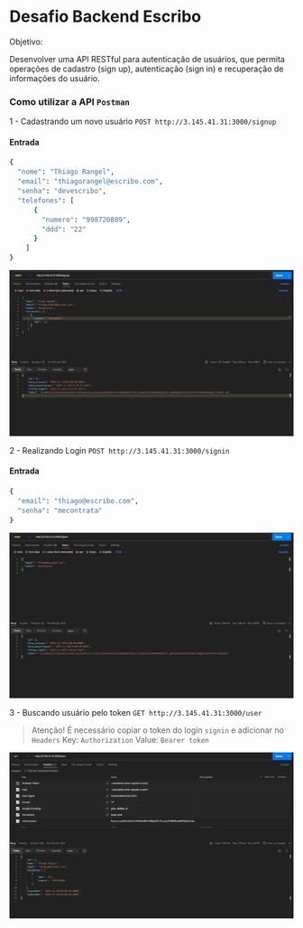 # Desafio Backend Escribo

Objetivo:

Desenvolver uma API RESTful para autenticação de usuários, que permita operações de cadastro (sign up),
autenticação (sign in) e recuperação de informações do usuário.

### Como utilizar a API `Postman`

1 - Cadastrando um novo usuário `POST http://3.145.41.31:3000/signup`

#### Entrada
```bash
{
  "nome": "Thiago Rangel",
  "email": "thiagorangel@escribo.com",
  "senha": "devescribo",
  "telefones": [
      {
        "numero": "998720889",
        "ddd": "22"
      }
    ]
}
```

![Texto Alternativo](./src/images/signup.png)

2 - Realizando Login `POST http://3.145.41.31:3000/signin`

#### Entrada
```bash
{
  "email": "thiago@escribo.com",
  "senha": "mecontrata"
}
```
![Texto Alternativo](./src/images/signin.png)

3 - Buscando usuário pelo token `GET http://3.145.41.31:3000/user`

> Atenção! É necessário copiar o token do login `signin` e adicionar no `Headers`
> Key: `Authorization` Value: `Bearer token`

![Texto Alternativo](./src/images/user.png)
